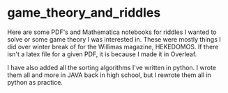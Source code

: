 # game_theory_and_riddles
Here are some PDF's and Mathematica notebooks for riddles I wanted to solve or some game theory I was interested in. These were mostly things I did over winter break of for the Willimas magazine, HEKEDOMOS. If there isn't a latex file for a given PDF, it is because I made it in Overleaf.

I have also added all the sorting algorithms I've written in python. I wrote them all and more in JAVA back in high school, but I rewrote them all in python as practice.
